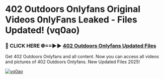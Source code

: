 # 402 Outdoors Onlyfans Original Videos 0nlyFans Leaked - Files Updated! (vq0ao)

<h3>🔴 CLICK HERE 🌐==►► <a href="https://tinyurl.com/ehrbuxhb" rel="nofollow">402 Outdoors Onlyfans Updated Files</a></h3>

Get 402 Outdoors Onlyfans and all content. Now you can access all videos and pictures of 402 Outdoors Onlyfans. New Updated Files 2025!

[![vq0ao](https://i.imgur.com/lVYEuWS.gif)](https://tinyurl.com/ehrbuxhb)
